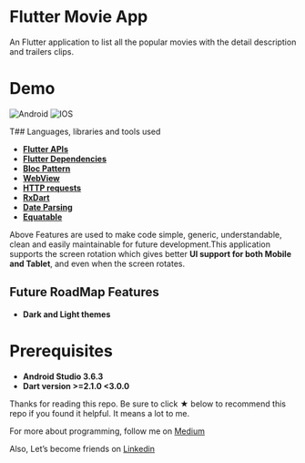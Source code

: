 # Flutter Movie App

An Flutter application to list all the popular movies with the detail description and trailers clips.

# Demo

![Android](./screenshots/movie_android_demo.gif?raw=true 'android')
![IOS](./screenshots/movie_ios_demo.gif?raw=true 'ios')

T## Languages, libraries and tools used

 * __[Flutter APIs](https://api.flutter.dev/)__
 * __[Flutter Dependencies](https://pub.dev/)__
 * __[Bloc Pattern](https://pub.dev/packages/flutter_bloc/)__
 * __[WebView](https://pub.dev/packages/webview_flutter/)__
 * __[HTTP requests](https://pub.dev/packages/http/)__
 * __[RxDart](https://pub.dev/packages/rxdart/)__
 * __[Date Parsing](https://pub.dev/packages/intl/)__
 * __[Equatable](https://pub.dev/packages/equatable/)__

Above Features are used to make code simple, generic, understandable, clean and easily maintainable
for future development.This application supports the screen rotation which gives better **UI support
for both Mobile and Tablet**, and even when the screen rotates.

 ## Future RoadMap Features

 * __Dark and Light themes__

 # Prerequisites
 * __Android Studio 3.6.3__
 * __Dart version >=2.1.0 <3.0.0__

 Thanks for reading this repo. Be sure to click ★ below to recommend this repo if you found it helpful.
 It means a lot to me.

 For more about programming, follow me on [Medium](https://medium.com/@yash786agg)

 Also, Let’s become friends on [Linkedin](http://bit.ly/24t4EVI)
